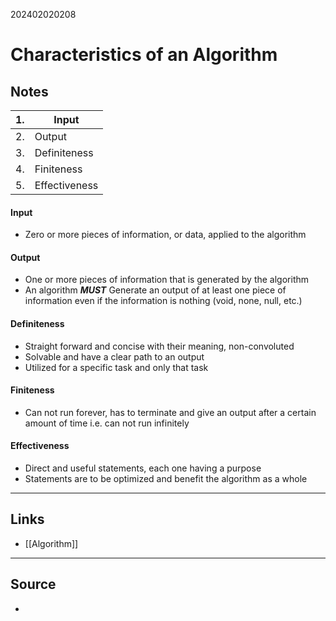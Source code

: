 202402020208
# Characteristics of an Algorithm

## Notes

| 1. | Input |
| ---- | ---- |
| 2. | Output |
| 3. | Definiteness |
| 4. | Finiteness |
| 5. | Effectiveness |
#### Input
- Zero or more pieces of information, or data, applied to the algorithm
#### Output
- One or more pieces of information that is generated by the algorithm
- An algorithm **_MUST_** Generate an output of at least one piece of information even if the information is nothing (void, none, null, etc.)
#### Definiteness
- Straight forward and concise with their meaning, non-convoluted
- Solvable and have a clear path to an output
- Utilized for a specific task and only that task
#### Finiteness
- Can not run forever, has to terminate and give an output after a certain amount of time i.e. can not run infinitely
#### Effectiveness
- Direct and useful statements, each one having a purpose
- Statements are to be optimized and benefit the algorithm as a whole

---
## Links

- [[Algorithm]]

---

## Source

- 